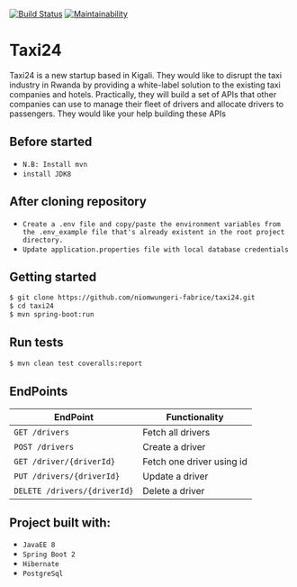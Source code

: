 [![Build Status](https://travis-ci.com/niomwungeri-fabrice/taxi24.svg?branch=master)](https://travis-ci.com/niomwungeri-fabrice/taxi24)
[![Maintainability](https://api.codeclimate.com/v1/badges/ed8986a3c3701bd22341/maintainability)](https://codeclimate.com/github/niomwungeri-fabrice/taxi24/maintainability)

# Taxi24

Taxi24 is a new startup based in Kigali. They would like to disrupt the taxi industry in Rwanda by providing a white-label solution to the existing taxi companies and hotels. Practically, they will build a set of APIs that other companies can use to manage their fleet of drivers and allocate drivers to passengers. They would like your help building these APIs

## Before started

- `N.B: Install mvn`
- `install JDK8`

## After cloning repository

- `Create a .env file and copy/paste the environment variables from the .env_example file that's already existent in the root project directory.`
- `Update application.properties file with local database credentials`

## Getting started

```sh
$ git clone https://github.com/niomwungeri-fabrice/taxi24.git
$ cd taxi24
$ mvn spring-boot:run
```

## Run tests

```sh
$ mvn clean test coveralls:report
```

## EndPoints

| EndPoint                     | Functionality             |
| ---------------------------- | ------------------------- |
| `GET /drivers`               | Fetch all drivers         |
| `POST /drivers`              | Create a driver           |
| `GET /driver/{driverId}`     | Fetch one driver using id |
| `PUT /drivers/{driverId}`    | Update a driver           |
| `DELETE /drivers/{driverId}` | Delete a driver           |

## Project built with:

- `JavaEE 8`
- `Spring Boot 2`
- `Hibernate`
- `PostgreSql`
